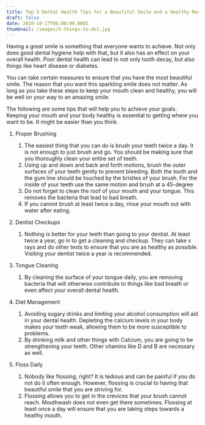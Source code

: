 ```yaml
---
title: Top 5 Dental Health Tips for a Beautiful Smile and a Healthy Mouth
draft: false
date: 2020-10-17T06:00:00.000Z
thumbnail: /images/5-things-to-do1.jpg
---
```

Having a great smile is something that everyone wants to achieve. Not only does good dental hygiene help with that, but it also has an effect on your overall health. Poor dental health can lead to not only tooth decay, but also things like heart disease or diabetes.

You can take certain measures to ensure that you have the most beautiful smile. The reason that you want this sparkling smile does not matter. As long as you take these steps to keep your mouth clean and healthy, you will be well on your way to an amazing smile.

The following are some tips that will help you to achieve your goals. Keeping your mouth and your body healthy is essential to getting where you want to be. It might be easier than you think.

1. Proper Brushing

   1. The easiest thing that you can do is brush your teeth twice a day. It is not enough to just brush and go. You should be making sure that you thoroughly clean your entire set of teeth.
   2. Using up and down and back and forth motions, brush the outer surfaces of your teeth gently to prevent bleeding. Both the tooth and the gum line should be touched by the bristles of your brush. For the inside of your teeth use the same motion and brush at a 45-degree
   3. Do not forget to clean the roof of your mouth and your tongue. This removes the bacteria that lead to bad breath.
   4. If you cannot brush at least twice a day, rinse your mouth out with water after eating.
2. Dentist Checkups

   1. Nothing is better for your teeth than going to your dentist. At least twice a year, go in to get a cleaning and checkup. They can take x rays and do other tests to ensure that you are as healthy as possible. Visiting your dentist twice a year is recommended.
3. Tongue Cleaning

   1. By cleaning the surface of your tongue daily, you are removing bacteria that will otherwise contribute to things like bad breath or even affect your overall dental health.
4. Diet Management

   1. Avoiding sugary drinks and limiting your alcohol consumption will aid in your dental health. Depleting the calcium levels in your body makes your teeth weak, allowing them to be more susceptible to problems.
   2. By drinking milk and other things with Calcium, you are going to be strengthening your teeth. Other vitamins like D and B are necessary as well.
5. Floss Daily

   1. Nobody like flossing, right? It is tedious and can be painful if you do not do it often enough. However, flossing is crucial to having that beautiful smile that you are striving for.
   2. Flossing allows you to get in the crevices that your brush cannot reach. Mouthwash does not even get there sometimes. Flossing at least once a day will ensure that you are taking steps towards a healthy mouth.
